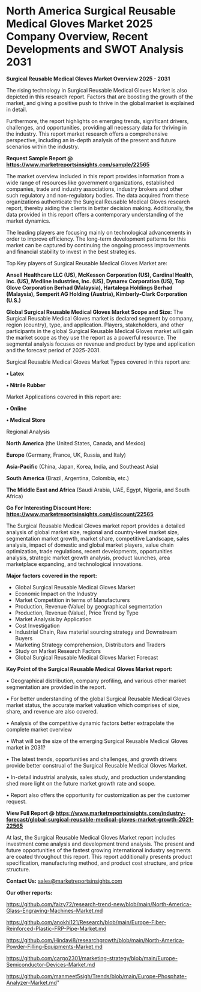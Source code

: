 # North America Surgical Reusable Medical Gloves Market 2025 Company Overview, Recent Developments and SWOT Analysis 2031

<Strong> Surgical Reusable Medical Gloves Market Overview 2025 - 2031</strong>

The rising technology in Surgical Reusable Medical Gloves Market is also depicted in this research report. Factors that are boosting the growth of the market, and giving a positive push to thrive in the global market is explained in detail.

Furthermore, the report highlights on emerging trends, significant drivers, challenges, and opportunities, providing all necessary data for thriving in the industry. This report market research offers a comprehensive perspective, including an in-depth analysis of the present and future scenarios within the industry.

<strong>Request Sample Report @ <a href=https://www.marketreportsinsights.com/sample/22565>https://www.marketreportsinsights.com/sample/22565</a></strong>

The market overview included in this report provides information from a wide range of resources like government organizations, established companies, trade and industry associations, industry brokers and other such regulatory and non-regulatory bodies. The data acquired from these organizations authenticate the Surgical Reusable Medical Gloves research report, thereby aiding the clients in better decision making. Additionally, the data provided in this report offers a contemporary understanding of the market dynamics.

The leading players are focusing mainly on technological advancements in order to improve efficiency. The long-term development patterns for this market can be captured by continuing the ongoing process improvements and financial stability to invest in the best strategies.

Top Key players of Surgical Reusable Medical Gloves Market are:

<strong>Ansell Healthcare LLC (US), McKesson Corporation (US), Cardinal Health, Inc. (US), Medline Industries, Inc. (US), Dynarex Corporation (US), Top Glove Corporation Berhad (Malaysia), Hartalega Holdings Berhad (Malaysia), Semperit AG Holding (Austria), Kimberly-Clark Corporation (U.S.)</strong>

<strong><b>Global Surgical Reusable Medical Gloves Market Scope and Size:</b></strong>
The Surgical Reusable Medical Gloves market is declared segment by company, region (country), type, and application. Players, stakeholders, and other participants in the global Surgical Reusable Medical Gloves market will gain the market scope as they use the report as a powerful resource. The segmental analysis focuses on revenue and product by type and application and the forecast period of 2025-2031.

Surgical Reusable Medical Gloves Market Types covered in this report are:

<strong>• Latex

• Nitrile Rubber</strong>

Market Applications covered in this report are:

<strong>• Online

• Medical Store</strong> 

Regional Analysis

<strong>North America</strong> (the United States, Canada, and Mexico)

<strong>Europe</strong> (Germany, France, UK, Russia, and Italy)

<strong>Asia-Pacific</strong> (China, Japan, Korea, India, and Southeast Asia)

<strong>South America</strong> (Brazil, Argentina, Colombia, etc.)

<strong>The Middle East and Africa</strong> (Saudi Arabia, UAE, Egypt, Nigeria, and South Africa)

<strong>Go For Interesting Discount Here: <a href=https://www.marketreportsinsights.com/discount/22565>https://www.marketreportsinsights.com/discount/22565</a></strong>

The Surgical Reusable Medical Gloves market report provides a detailed analysis of global market size, regional and country-level market size, segmentation market growth, market share, competitive Landscape, sales analysis, impact of domestic and global market players, value chain optimization, trade regulations, recent developments, opportunities analysis, strategic market growth analysis, product launches, area marketplace expanding, and technological innovations.

<strong><b>Major factors covered in the report:</b></strong>
<ul>
  <li>Global Surgical Reusable Medical Gloves Market </li>
  <li>Economic Impact on the Industry</li>
  <li>Market Competition in terms of Manufacturers</li>
  <li>Production, Revenue (Value) by geographical segmentation</li>
  <li>Production, Revenue (Value), Price Trend by Type</li>
  <li>Market Analysis by Application</li>
  <li>Cost Investigation</li>
  <li>Industrial Chain, Raw material sourcing strategy and Downstream Buyers</li>
  <li>Marketing Strategy comprehension, Distributors and Traders</li>
  <li>Study on Market Research Factors</li>
  <li>Global Surgical Reusable Medical Gloves Market Forecast</li>
</ul>

<strong><b>Key Point of the Surgical Reusable Medical Gloves Market report:</b></strong>

• Geographical distribution, company profiling, and various other market segmentation are provided in the report.

• For better understanding of the global Surgical Reusable Medical Gloves market status, the accurate market valuation which comprises of size, share, and revenue are also covered.

• Analysis of the competitive dynamic factors better extrapolate the complete market overview

• What will be the size of the emerging Surgical Reusable Medical Gloves market in 2031?

• The latest trends, opportunities and challenges, and growth drivers provide better construal of the Surgical Reusable Medical Gloves Market.

• In-detail industrial analysis, sales study, and production understanding shed more light on the future market growth rate and scope.

• Report also offers the opportunity for customization as per the customer request.

<strong><b>View Full Report @ <a href=https://www.marketreportsinsights.com/industry-forecast/global-surgical-reusable-medical-gloves-market-growth-2021-22565>https://www.marketreportsinsights.com/industry-forecast/global-surgical-reusable-medical-gloves-market-growth-2021-22565</a></b></strong>


At last, the Surgical Reusable Medical Gloves Market report includes investment come analysis and development trend analysis. The present and future opportunities of the fastest growing international industry segments are coated throughout this report. This report additionally presents product specification, manufacturing method, and product cost structure, and price structure.

<strong>Contact Us:</strong>
sales@marketreportsinsights.com

<strong>Our other reports:</strong>

<a href=https://github.com/faizy72/research-trend-new/blob/main/North-America-Glass-Engraving-Machines-Market.md>https://github.com/faizy72/research-trend-new/blob/main/North-America-Glass-Engraving-Machines-Market.md</a>

<a href=https://github.com/anokhi121/Research/blob/main/Europe-Fiber-Reinforced-Plastic-FRP-Pipe-Market.md>https://github.com/anokhi121/Research/blob/main/Europe-Fiber-Reinforced-Plastic-FRP-Pipe-Market.md</a>

<a href=https://github.com/Hindavi8/researchgrowth/blob/main/North-America-Powder-Filling-Equipments-Market.md>https://github.com/Hindavi8/researchgrowth/blob/main/North-America-Powder-Filling-Equipments-Market.md</a>

<a href=https://github.com/cargo2301/marketing-strategy/blob/main/Europe-Semiconductor-Devices-Market.md>https://github.com/cargo2301/marketing-strategy/blob/main/Europe-Semiconductor-Devices-Market.md</a>

<a href=https://github.com/manmeet5sigh/Trends/blob/main/Europe-Phosphate-Analyzer-Market.md>https://github.com/manmeet5sigh/Trends/blob/main/Europe-Phosphate-Analyzer-Market.md</a>"
